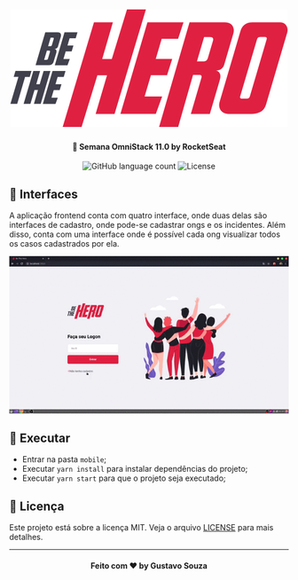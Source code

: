 <h1 align="center">
    <img alt="Be The Hero" src="../.github/logo.svg" />
</h1>

<h4 align="center">
  🚀 Semana OmniStack 11.0 by RocketSeat
</h4>

<p align="center">
  <img alt="GitHub language count" src="https://img.shields.io/github/languages/count/guuhx97/bethehero">
  <img alt="License" src="https://img.shields.io/badge/license-MIT-brightgreen">
</p>

## 📱 Interfaces
A aplicação frontend conta com quatro interface, onde duas delas são interfaces de cadastro, onde pode-se cadastrar ongs e os incidentes. Além disso, conta com uma interface onde é possível cada ong visualizar todos os casos cadastrados por ela.


<div align="center">
    <img alt="Be The Hero" src="../.github/frontend-bethehero.gif" />
</div>

## 🔄 Executar
- Entrar na pasta `mobile`;
 - Executar `yarn install` para instalar dependências do projeto;
 - Executar `yarn start` para que o projeto seja executado;

 ## 📝 Licença
Este projeto está sobre a licença MIT. Veja o arquivo [LICENSE](../LICENSE.md) para mais detalhes.


---
<h4 align="center">
  Feito com ❤️ by Gustavo Souza
</h4>
